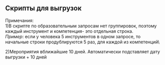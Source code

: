
## Cкрипты для выгрузок

Примечания:\
1)В скрипте по образовательным запросам нет группировок, поэтому каждый инструмент и компетенция- это отдельная строка.\
*Пример*: если у человека 5 инструментов в одном запросе, то начальные строки продублируются 5 раз, для каждой из компетенций\

2)Мероприятия вближайшие 10 дней. Автоматически подставляет  дату выгрузки + 10 дней

